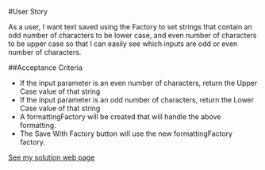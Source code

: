 #User Story

As a user, I want text saved using the Factory to set strings that contain an odd number of characters to be lower case, and even number of characters to be upper case so that I can easily see which inputs are odd or even number of characters.

##Acceptance Criteria

- If the input parameter is an even number of characters, return the Upper Case value of that string
- If the input parameter is an odd number of characters, return the Lower Case value of that string
- A formattingFactory will be created that will handle the above formatting.
- The Save With Factory button will use the new formattingFactory factory.

[See my solution web page](https://igogra.github.io/AngularJS-Advanced-Framework-Techniques/Mod1Lab/)
